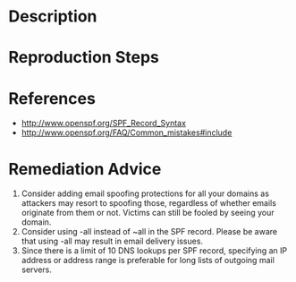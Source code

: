 # Description


# Reproduction Steps


# References

- http://www.openspf.org/SPF_Record_Syntax
- http://www.openspf.org/FAQ/Common_mistakes#include


# Remediation Advice

1. Consider adding email spoofing protections for all your domains as attackers may resort to spoofing those, regardless of whether emails originate from them or not. Victims can still be fooled by seeing your domain.
2. Consider using -all instead of ~all in the SPF record. Please be aware that using -all may result in email delivery issues.
3. Since there is a limit of 10 DNS lookups per SPF record, specifying an IP address or address range is preferable for long lists of outgoing mail servers.